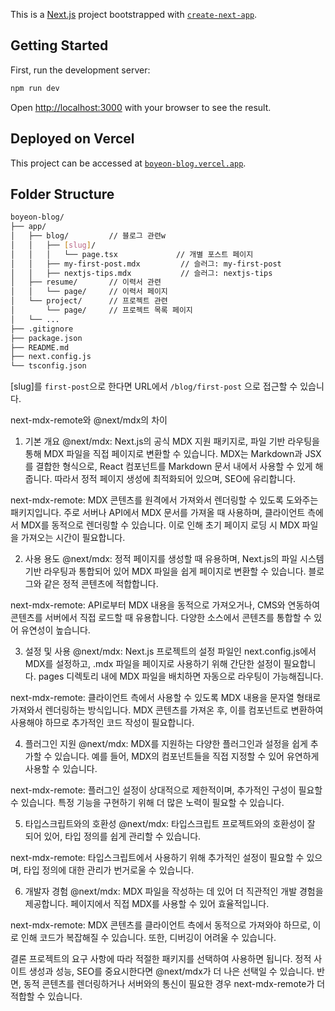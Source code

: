 This is a [Next.js](https://nextjs.org) project bootstrapped with [`create-next-app`](https://nextjs.org/docs/app/api-reference/cli/create-next-app).

## Getting Started

First, run the development server:

```bash
npm run dev
```

Open [http://localhost:3000](http://localhost:3000) with your browser to see the result.

## Deployed on Vercel

This project can be accessed at [`boyeon-blog.vercel.app`](boyeon-blog.vercel.app).

## Folder Structure

```bash
boyeon-blog/
├── app/
│   ├── blog/         // 블로그 관련w
│   │   ├── [slug]/
│   │   │   └── page.tsx             // 개별 포스트 페이지
│   │   ├── my-first-post.mdx         // 슬러그: my-first-post
│   │   ├── nextjs-tips.mdx           // 슬러그: nextjs-tips
│   ├── resume/       // 이력서 관련
│   │   └── page/     // 이력서 페이지
│   └── project/      // 프로젝트 관련
│       └── page/     // 프로젝트 목록 페이지
│   └── ...
├── .gitignore
├── package.json
├── README.md
├── next.config.js
└── tsconfig.json
```

[slug]를 `first-post`으로 한다면 URL에서 `/blog/first-post` 으로 접근할 수 있습니다.

next-mdx-remote와 @next/mdx의 차이
1. 기본 개요
@next/mdx: Next.js의 공식 MDX 지원 패키지로, 파일 기반 라우팅을 통해 MDX 파일을 직접 페이지로 변환할 수 있습니다. MDX는 Markdown과 JSX를 결합한 형식으로, React 컴포넌트를 Markdown 문서 내에서 사용할 수 있게 해줍니다. 따라서 정적 페이지 생성에 최적화되어 있으며, SEO에 유리합니다.

next-mdx-remote: MDX 콘텐츠를 원격에서 가져와서 렌더링할 수 있도록 도와주는 패키지입니다. 주로 서버나 API에서 MDX 문서를 가져올 때 사용하며, 클라이언트 측에서 MDX를 동적으로 렌더링할 수 있습니다. 이로 인해 초기 페이지 로딩 시 MDX 파일을 가져오는 시간이 필요합니다.

2. 사용 용도
@next/mdx: 정적 페이지를 생성할 때 유용하며, Next.js의 파일 시스템 기반 라우팅과 통합되어 있어 MDX 파일을 쉽게 페이지로 변환할 수 있습니다. 블로그와 같은 정적 콘텐츠에 적합합니다.

next-mdx-remote: API로부터 MDX 내용을 동적으로 가져오거나, CMS와 연동하여 콘텐츠를 서버에서 직접 로드할 때 유용합니다. 다양한 소스에서 콘텐츠를 통합할 수 있어 유연성이 높습니다.

3. 설정 및 사용
@next/mdx: Next.js 프로젝트의 설정 파일인 next.config.js에서 MDX를 설정하고, .mdx 파일을 페이지로 사용하기 위해 간단한 설정이 필요합니다. pages 디렉토리 내에 MDX 파일을 배치하면 자동으로 라우팅이 가능해집니다.

next-mdx-remote: 클라이언트 측에서 사용할 수 있도록 MDX 내용을 문자열 형태로 가져와서 렌더링하는 방식입니다. MDX 콘텐츠를 가져온 후, 이를 컴포넌트로 변환하여 사용해야 하므로 추가적인 코드 작성이 필요합니다.

4. 플러그인 지원
@next/mdx: MDX를 지원하는 다양한 플러그인과 설정을 쉽게 추가할 수 있습니다. 예를 들어, MDX의 컴포넌트들을 직접 지정할 수 있어 유연하게 사용할 수 있습니다.

next-mdx-remote: 플러그인 설정이 상대적으로 제한적이며, 추가적인 구성이 필요할 수 있습니다. 특정 기능을 구현하기 위해 더 많은 노력이 필요할 수 있습니다.

5. 타입스크립트와의 호환성
@next/mdx: 타입스크립트 프로젝트와의 호환성이 잘 되어 있어, 타입 정의를 쉽게 관리할 수 있습니다.

next-mdx-remote: 타입스크립트에서 사용하기 위해 추가적인 설정이 필요할 수 있으며, 타입 정의에 대한 관리가 번거로울 수 있습니다.

6. 개발자 경험
@next/mdx: MDX 파일을 작성하는 데 있어 더 직관적인 개발 경험을 제공합니다. 페이지에서 직접 MDX를 사용할 수 있어 효율적입니다.

next-mdx-remote: MDX 콘텐츠를 클라이언트 측에서 동적으로 가져와야 하므로, 이로 인해 코드가 복잡해질 수 있습니다. 또한, 디버깅이 어려울 수 있습니다.

결론
프로젝트의 요구 사항에 따라 적절한 패키지를 선택하여 사용하면 됩니다. 정적 사이트 생성과 성능, SEO를 중요시한다면 @next/mdx가 더 나은 선택일 수 있습니다. 반면, 동적 콘텐츠를 렌더링하거나 서버와의 통신이 필요한 경우 next-mdx-remote가 더 적합할 수 있습니다.